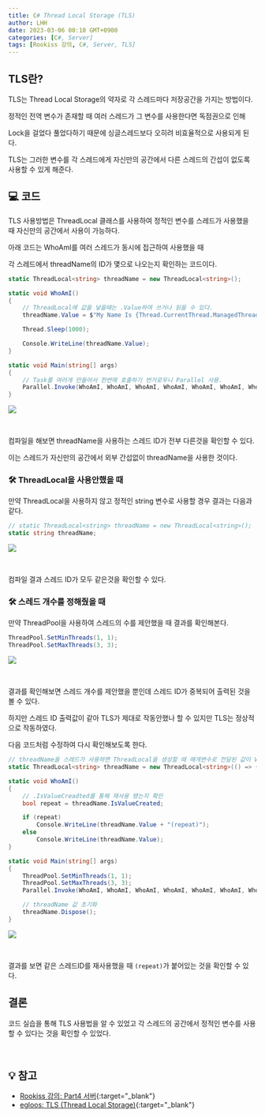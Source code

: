 ```yaml
---
title: C# Thread Local Storage (TLS)
author: LHH
date: 2023-03-06 00:10 GMT+0900
categories: [C#, Server]
tags: [Rookiss 강의, C#, Server, TLS]
---
```


## TLS란?
TLS는 Thread Local Storage의 약자로 각 스레드마다 저장공간을 가지는 방법이다.

정적인 전역 변수가 존재할 때 여러 스레드가 그 변수를 사용한다면 독점권으로 인해

Lock을 걸었다 풀었다하기 때문에 싱글스레드보다 오히려 비효율적으로 사용되게 된다.

TLS는 그러한 변수를 각 스레드에게 자신만의 공간에서 다른 스레드의 간섭이 없도록 사용할 수 있게 해준다.

## 💻 코드
TLS 사용방법은 ThreadLocal 클래스를 사용하여 정적인 변수를 스레드가 사용했을 때 자신만의 공간에서 사용이 가능하다.

아래 코드는 WhoAmI를 여러 스레드가 동시에 접근하여 사용했을 때

각 스레드에서 threadName의 ID가 몇으로 나오는지 확인하는 코드이다.
```cs
static ThreadLocal<string> threadName = new ThreadLocal<string>();

static void WhoAmI()
{
    // ThreadLocal에 값을 넣을때는 .Value하여 쓰거나 읽을 수 있다.
    threadName.Value = $"My Name Is {Thread.CurrentThread.ManagedThreadId}";

    Thread.Sleep(1000);

    Console.WriteLine(threadName.Value);
}

static void Main(string[] args)
{
    // Task를 여러개 만들어서 한번에 호출하기 번거로우니 Parallel 사용.
    Parallel.Invoke(WhoAmI, WhoAmI, WhoAmI, WhoAmI, WhoAmI, WhoAmI, WhoAmI, WhoAmI, WhoAmI);
}
```

![](https://user-images.githubusercontent.com/110723307/222966552-db963498-0ec6-4174-97ba-1b6d29043c2a.PNG)

<br>

컴파일을 해보면 threadName을 사용하는 스레드 ID가 전부 다른것을 확인할 수 있다.

이는 스레드가 자신만의 공간에서 외부 간섭없이 threadName을 사용한 것이다.

### 🛠 ThreadLocal을 사용안했을 때
만약 ThreadLocal을 사용하지 않고 정적인 string 변수로 사용할 경우 결과는 다음과 같다.

```cs
// static ThreadLocal<string> threadName = new ThreadLocal<string>();
static string threadName;
```

![](https://user-images.githubusercontent.com/110723307/222967220-6bd3f5b9-f9ce-4114-970a-c4daa2f5917a.PNG)

<br>

컴파일 결과 스레드 ID가 모두 같은것을 확인할 수 있다.

### 🛠 스레드 개수를 정해줬을 때
만약 ThreadPool을 사용하여 스레드의 수를 제안했을 때 결과를 확인해본다.
```cs
ThreadPool.SetMinThreads(1, 1);
ThreadPool.SetMaxThreads(3, 3);
```

![](https://user-images.githubusercontent.com/110723307/222967952-9fda9adf-4990-44bb-a195-a7030fb03089.PNG)

<br>

결과를 확인해보면 스레드 개수를 제안했을 뿐인데 스레드 ID가 중복되어 출력된 것을 볼 수 있다.

하지만 스레드 ID 출력값이 같아 TLS가 제대로 작동안했나 할 수 있지만 TLS는 정상적으로 작동하였다.

다음 코드처럼 수정하여 다시 확인해보도록 한다.

```cs
// threadName을 스레드가 사용하면 ThreadLocal을 생성할 때 매개변수로 전달된 값이 Value에 저장된다.
static ThreadLocal<string> threadName = new ThreadLocal<string>(() => { return $"My Name Is {Thread.CurrentThread.ManagedThreadId}"; });

static void WhoAmI()
{
    // .IsValueCreadted를 통해 재사용 됐는지 확인
    bool repeat = threadName.IsValueCreated;

    if (repeat)
        Console.WriteLine(threadName.Value + "(repeat)");
    else
        Console.WriteLine(threadName.Value);
}

static void Main(string[] args)
{
    ThreadPool.SetMinThreads(1, 1);
    ThreadPool.SetMaxThreads(3, 3);
    Parallel.Invoke(WhoAmI, WhoAmI, WhoAmI, WhoAmI, WhoAmI, WhoAmI, WhoAmI, WhoAmI, WhoAmI);

    // threadName 값 초기화
    threadName.Dispose();
}
```

![](https://user-images.githubusercontent.com/110723307/222968322-f1d88497-963a-424d-9b42-da231382322f.PNG)

<br>

결과를 보면 같은 스레드ID를 재사용했을 때 `(repeat)`가 붙어있는 것을 확인할 수 있다.

## 결론
코드 실습을 통해 TLS 사용법을 알 수 있었고 각 스레드의 공간에서 정적인 변수를 사용할 수 있다는 것을 확인할 수 있었다.

<br>

## 💡 참고
- [Rookiss 강의: Part4 서버](https://www.inflearn.com/course/%EC%9C%A0%EB%8B%88%ED%8B%B0-mmorpg-%EA%B0%9C%EB%B0%9C-part4){:target="_blank"}
- [egloos: TLS (Thread Local Storage)](http://egloos.zum.com/sweeper/v/1985738){:target="_blank"}